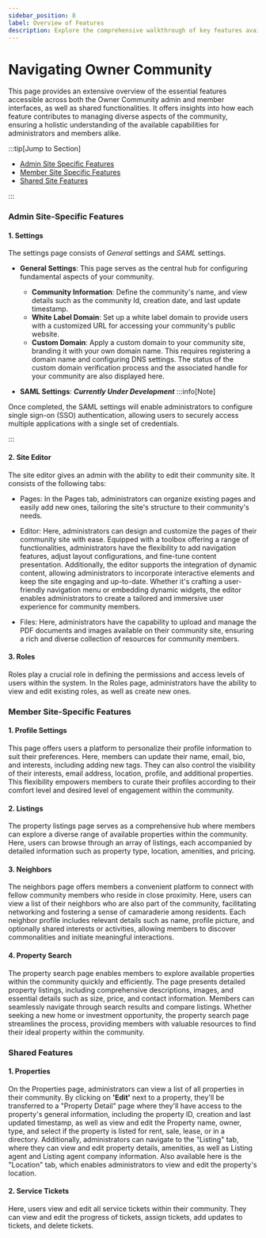 ```yaml
---
sidebar_position: 8
label: Overview of Features
description: Explore the comprehensive walkthrough of key features available in the Owner Community aadmin and member interfaces, detailing how each feature contributes to community management.
---
```


# Navigating Owner Community
This page provides an extensive overview of the essential features accessible across both the Owner Community admin and member interfaces, as well as shared functionalities. It offers insights into how each feature contributes to managing diverse aspects of the community, ensuring a holistic understanding of the available capabilities for administrators and members alike.

:::tip[Jump to Section]

- [Admin Site Specific Features](#admin-site-specific-features)
- [Member Site Specific Features](#member-site-specific-features)
- [Shared Site Features](#shared-site-features)

:::


### Admin Site-Specific Features
#### 1. Settings
The settings page consists of *General* settings and *SAML* settings.

* **General Settings**: This page serves as the central hub for configuring fundamental aspects of your community. 
  * **Community Information**: Define the community's name, and view details such as the community Id, creation date, and last update timestamp.
  * **White Label Domain**: Set up a white label domain to provide users with a customized URL for accessing your community's public website.
  * **Custom Domain**: Apply a custom domain to your community site, branding it with your own domain name. This requires registering a domain name and configuring DNS settings. The status of the custom domain verification process and the associated handle for your community are also displayed here.

* **SAML Settings**: ***Currently Under Development***
:::info[Note]

Once completed, the SAML settings will enable administrators to configure single sign-on (SSO) authentication, allowing users to securely access multiple applications with a single set of credentials.

:::

#### 2. Site Editor
The site editor gives an admin with the ability to edit their community site. It consists of the following tabs:
* Pages: In the Pages tab, administrators can organize existing pages and easily add new ones, tailoring the site's structure to their community's needs.

* Editor: Here, administrators can design and customize the pages of their community site with ease. Equipped with a toolbox offering a range of functionalities, administrators have the flexibility to add navigation features, adjust layout configurations, and fine-tune content presentation. Additionally, the editor supports the integration of dynamic content, allowing administrators to incorporate interactive elements and keep the site engaging and up-to-date. Whether it's crafting a user-friendly navigation menu or embedding dynamic widgets, the editor enables administrators to create a tailored and immersive user experience for community members.

* Files: Here, administrators have the capability to upload and manage the PDF documents and images available on their community site, ensuring a rich and diverse collection of resources for community members.


#### 3. Roles
Roles play a crucial role in defining the permissions and access levels of users within the system. In the Roles page, administrators have the ability to view and edit existing roles, as well as create new ones.


### Member Site-Specific Features
#### 1. Profile Settings
This page offers users a platform to personalize their profile information to suit their preferences. Here, members can update their name, email, bio, and interests, including adding new tags. They can also control the visibility of their interests, email address, location, profile, and additional properties. This flexibility empowers members to curate their profiles according to their comfort level and desired level of engagement within the community.

#### 2. Listings
The property listings page serves as a comprehensive hub where members can explore a diverse range of available properties within the community. Here, users can browse through an array of listings, each accompanied by detailed information such as property type, location, amenities, and pricing. 

#### 3. Neighbors
The neighbors page offers members a convenient platform to connect with fellow community members who reside in close proximity. Here, users can view a list of their neighbors who are also part of the community, facilitating networking and fostering a sense of camaraderie among residents. Each neighbor profile includes relevant details such as name, profile picture, and optionally shared interests or activities, allowing members to discover commonalities and initiate meaningful interactions.

#### 4. Property Search
The property search page enables members to explore available properties within the community quickly and efficiently. The page presents detailed property listings, including comprehensive descriptions, images, and essential details such as size, price, and contact information. Members can seamlessly navigate through search results and compare listings. Whether seeking a new home or investment opportunity, the property search page streamlines the process, providing members with valuable resources to find their ideal property within the community.

### Shared Features
#### 1. Properties
On the Properties page, administrators can view a list of all properties in their community.  By clicking on **'Edit'** next to a property, they'll be transferred to a "Property Detail" page where they'll have access to the property's general information, including the property ID, creation and last updated timestamp, as well as view and edit the Property name, owner, type, and select if the property is listed for rent, sale, lease, or in a directory. Additionally, administrators can navigate to the "Listing" tab, where they can view and edit property details, amenities, as well as Listing agent and Listing agent company information. Also available here is the "Location" tab, which enables administrators to view and edit the property's location.

#### 2. Service Tickets
Here, users view and edit all service tickets within their community. They can view and edit the progress of tickets, assign tickets, add updates to tickets, and delete tickets.